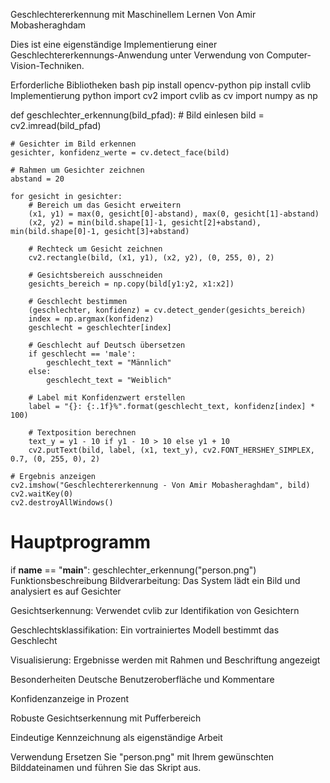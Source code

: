 Geschlechtererkennung mit Maschinellem Lernen
Von Amir Mobasheraghdam

Dies ist eine eigenständige Implementierung einer Geschlechtererkennungs-Anwendung unter Verwendung von Computer-Vision-Techniken.

Erforderliche Bibliotheken
bash
pip install opencv-python
pip install cvlib
Implementierung
python
import cv2
import cvlib as cv
import numpy as np

def geschlechter_erkennung(bild_pfad):
    # Bild einlesen
    bild = cv2.imread(bild_pfad)
    
    # Gesichter im Bild erkennen
    gesichter, konfidenz_werte = cv.detect_face(bild)
    
    # Rahmen um Gesichter zeichnen
    abstand = 20
    
    for gesicht in gesichter:
        # Bereich um das Gesicht erweitern
        (x1, y1) = max(0, gesicht[0]-abstand), max(0, gesicht[1]-abstand)
        (x2, y2) = min(bild.shape[1]-1, gesicht[2]+abstand), min(bild.shape[0]-1, gesicht[3]+abstand)
        
        # Rechteck um Gesicht zeichnen
        cv2.rectangle(bild, (x1, y1), (x2, y2), (0, 255, 0), 2)
        
        # Gesichtsbereich ausschneiden
        gesichts_bereich = np.copy(bild[y1:y2, x1:x2])
        
        # Geschlecht bestimmen
        (geschlechter, konfidenz) = cv.detect_gender(gesichts_bereich)
        index = np.argmax(konfidenz)
        geschlecht = geschlechter[index]
        
        # Geschlecht auf Deutsch übersetzen
        if geschlecht == 'male':
            geschlecht_text = "Männlich"
        else:
            geschlecht_text = "Weiblich"
        
        # Label mit Konfidenzwert erstellen
        label = "{}: {:.1f}%".format(geschlecht_text, konfidenz[index] * 100)
        
        # Textposition berechnen
        text_y = y1 - 10 if y1 - 10 > 10 else y1 + 10
        cv2.putText(bild, label, (x1, text_y), cv2.FONT_HERSHEY_SIMPLEX, 0.7, (0, 255, 0), 2)
    
    # Ergebnis anzeigen
    cv2.imshow("Geschlechtererkennung - Von Amir Mobasheraghdam", bild)
    cv2.waitKey(0)
    cv2.destroyAllWindows()

# Hauptprogramm
if __name__ == "__main__":
    geschlechter_erkennung("person.png")
Funktionsbeschreibung
Bildverarbeitung: Das System lädt ein Bild und analysiert es auf Gesichter

Gesichtserkennung: Verwendet cvlib zur Identifikation von Gesichtern

Geschlechtsklassifikation: Ein vortrainiertes Modell bestimmt das Geschlecht

Visualisierung: Ergebnisse werden mit Rahmen und Beschriftung angezeigt

Besonderheiten
Deutsche Benutzeroberfläche und Kommentare

Konfidenzanzeige in Prozent

Robuste Gesichtserkennung mit Pufferbereich

Eindeutige Kennzeichnung als eigenständige Arbeit

Verwendung
Ersetzen Sie "person.png" mit Ihrem gewünschten Bilddateinamen und führen Sie das Skript aus.
